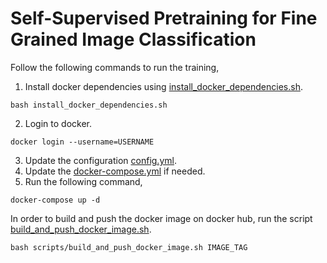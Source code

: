 # Self-Supervised Pretraining for Fine Grained Image Classification

Follow the following commands to run the training,

1. Install docker dependencies using [install_docker_dependencies.sh](scripts/install_docker_dependencies.sh).
```bazaar
bash install_docker_dependencies.sh
```
2. Login to docker.
```bazaar
docker login --username=USERNAME
```
3. Update the configuration [config.yml](fine_grained_classification/config.yml).
4. Update the [docker-compose.yml](docker-compose.yml) if needed.
5. Run the following command,
```bazaar
docker-compose up -d
```

In order to build and push the docker image on docker hub, run the script [build_and_push_docker_image.sh](scripts/build_and_push_docker_image.sh).
```bazaar
bash scripts/build_and_push_docker_image.sh IMAGE_TAG
```